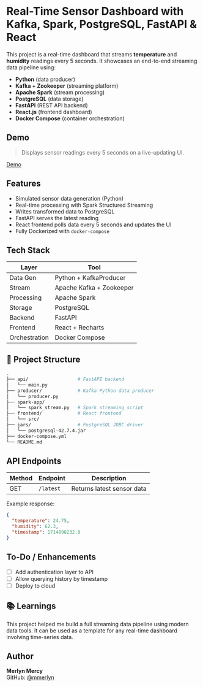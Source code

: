 
# Real-Time Sensor Dashboard with Kafka, Spark, PostgreSQL, FastAPI & React

This project is a real-time dashboard that streams **temperature** and **humidity** readings every 5 seconds. It showcases an end-to-end streaming data pipeline using:

- **Python** (data producer)
- **Kafka + Zookeeper** (streaming platform)
- **Apache Spark** (stream processing)
- **PostgreSQL** (data storage)
- **FastAPI** (REST API backend)
- **React.js** (frontend dashboard)
- **Docker Compose** (container orchestration)

## Demo

> Displays sensor readings every 5 seconds on a live-updating UI.

[Demo](https://drive.google.com/file/d/10sotn4D0T8xfHV6UxCW88erpHJdvhuak/view?usp=sharing) 

## Features

- Simulated sensor data generation (Python)
- Real-time processing with Spark Structured Streaming
- Writes transformed data to PostgreSQL
- FastAPI serves the latest reading
- React frontend polls data every 5 seconds and updates the UI
- Fully Dockerized with `docker-compose`

## Tech Stack

| Layer      | Tool                  |
|------------|-----------------------|
| Data Gen   | Python + KafkaProducer |
| Stream     | Apache Kafka + Zookeeper |
| Processing | Apache Spark          |
| Storage    | PostgreSQL            |
| Backend    | FastAPI               |
| Frontend   | React + Recharts      |
| Orchestration | Docker Compose     |

## 📁 Project Structure

```bash
.
├── api/                  # FastAPI backend
│   └── main.py
├── producer/             # Kafka Python data producer
│   └── producer.py
├── spark-app/
│   └── spark_stream.py   # Spark streaming script
├── frontend/             # React frontend
│   └── src/
├── jars/                 # PostgreSQL JDBC driver
│   └── postgresql-42.7.4.jar
├── docker-compose.yml
└── README.md
```

## API Endpoints

| Method | Endpoint     | Description              |
|--------|--------------|--------------------------|
| GET    | `/latest`    | Returns latest sensor data |

Example response:

```json
{
  "temperature": 24.75,
  "humidity": 62.3,
  "timestamp": 1714898232.0
}
```

## To-Do / Enhancements

- [ ] Add authentication layer to API
- [ ] Allow querying history by timestamp
- [ ] Deploy to cloud

## 📚 Learnings

This project helped me build a full streaming data pipeline using modern data tools. It can be used as a template for any real-time dashboard involving time-series data.

## Author

**Merlyn Mercy**  
GitHub: [@mmerlyn](https://github.com/mmerlyn)
